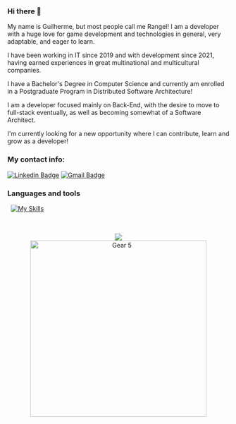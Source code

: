 ### Hi there 👋

My name is Guilherme, but most people call me Rangel! I am a developer with a huge love for game development and technologies in general, very adaptable, and eager to learn.

I have been working in IT since 2019 and with development since 2021, having earned experiences in great multinational and multicultural companies.

I have a Bachelor's Degree in Computer Science and currently am enrolled in a Postgraduate Program in Distributed Software Architecture!

I am a developer focused mainly on Back-End, with the desire to move to full-stack eventually, as well as becoming somewhat of a Software Architect.

I'm currently looking for a new opportunity where I can contribute, learn and grow as a developer!

### My contact info: <br>
<a href="https://www.linkedin.com/in/glhrmjrangel/" target="_blank"><img src="https://i.imgur.com/cQZE8C8.png" alt="Linkedin Badge" /></a>
<a href="mailto:glhrmhrangel@gmail.com" target="_blank"><img src="https://i.imgur.com/wOdadgd.png" alt="Gmail Badge" /></a>

### Languages and tools
&nbsp;
[![My Skills](https://skillicons.dev/icons?i=cs,unity,java,spring,nodejs,js,ts,python&perline=4)](https://skillicons.dev)

</br>

<br />
<div align="center">
  <img src="https://github-readme-stats.vercel.app/api/top-langs/?username=glhrmrangel&layout=compact&langs_count=10&theme=omni&card_width=500"/><br>
  <img src="https://media.tenor.com/gJGXNVLiLLkAAAAd/gear-5-gear-5-luffy.gif" min-width="400px" max-width="400px" width="400px" align="middle" alt="Gear 5">
</div>

